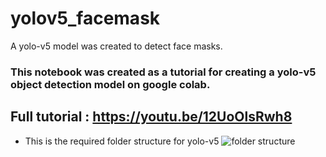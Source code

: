 # yolov5_facemask
A yolo-v5 model was created to detect face masks.

### This notebook was created as a tutorial for creating a yolo-v5 object detection model on google colab.

## Full tutorial : https://youtu.be/12UoOlsRwh8



- This is the required folder structure for yolo-v5
![folder structure](https://user-images.githubusercontent.com/50037927/138553228-201da3c7-dac7-42cd-995f-3e4bf1a80d26.png)

